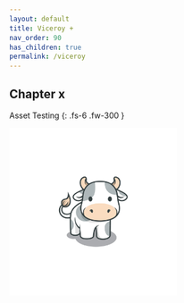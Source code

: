 ```yaml
---
layout: default
title: Viceroy +
nav_order: 90
has_children: true
permalink: /viceroy
---
```


## Chapter x

Asset Testing
{: .fs-6 .fw-300 }

<img src="/assets/images/Kuh.png" alt="Moo" width="300" height="300">
